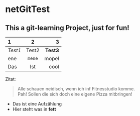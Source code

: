 # netGitTest

## This a git-learning Project, just for fun!

| 1  |  2  |  3 |
|:---|:---:|---:|
|_Test1_|Test2|**Test3**|
|ene|`mene`|mopel|
|Das|Ist|cool|


Zitat:
> Alle schauen neidisch, wenn ich inf Fitnesstudio komme.  
> Pah! Sollen die sich doch eine eigene Pizza mitbringen!  

- Das ist eine Aufzählung
- Hier steht was in **fett**


